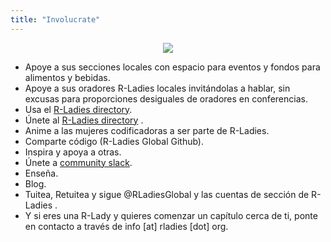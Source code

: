 ```yaml
---
title: "Involucrate"
---
```


<center>

![](img/rladies-help.png)

</center>

* Apoye a sus secciones locales con espacio para eventos y fondos para alimentos y bebidas.
* Apoye a sus oradores R-Ladies locales invitándolas a hablar, sin excusas para proporciones desiguales de oradores en conferencias.
* Usa el [R-Ladies directory](/directory).  
* Únete al [R-Ladies directory](/directory) .  
* Anime a las mujeres codificadoras a ser parte de R-Ladies.
* Comparte código (R-Ladies Global Github).  
* Inspira y apoya a otras.
* Únete a [community slack](https://airtable.com/appJZFYABfCIdPYMR/shrReqdN8fhuXGY3P).  
* Enseña.  
* Blog.  
* Tuitea, Retuitea y sigue @RLadiesGlobal y las cuentas de sección de R-Ladies .  
* Y si eres una R-Lady y quieres comenzar un capítulo cerca de ti, ponte en contacto a través de info [at] rladies [dot] org.
